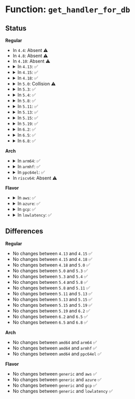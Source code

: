 # Function: <code>get_handler_for_db</code>

## Status
<b>Regular</b>
<ul>
<li>
In <code>4.4</code>: Absent ⚠️
</li>
<li>
In <code>4.8</code>: Absent ⚠️
</li>
<li>
In <code>4.10</code>: Absent ⚠️
</li>
<li>
<details>
<summary>In <code>4.13</code>: ✅</summary>

```c
efi_element_handler_t get_handler_for_db(const efi_guid_t *sig_type);
```

**Collision:** Unique Static

**Inline:** No

**Transformation:** False

**Instances:**

```
In certs/load_uefi.c (ffffffff820cdd8b)
Location: certs/load_uefi.c:115
Inline: False
```
**Symbols:**

```
ffffffff820cdd8b-ffffffff820cde1f: get_handler_for_db (STB_LOCAL)
```
</details>
</li>
<li>
<details>
<summary>In <code>4.15</code>: ✅</summary>

```c
efi_element_handler_t get_handler_for_db(const efi_guid_t *sig_type);
```

**Collision:** Unique Static

**Inline:** No

**Transformation:** False

**Instances:**

```
In certs/load_uefi.c (ffffffff826d67c1)
Location: certs/load_uefi.c:115
Inline: False
```
**Symbols:**

```
ffffffff826d67c1-ffffffff826d6855: get_handler_for_db (STB_LOCAL)
```
</details>
</li>
<li>
<details>
<summary>In <code>4.18</code>: ✅</summary>

```c
efi_element_handler_t get_handler_for_db(const efi_guid_t *sig_type);
```

**Collision:** Unique Static

**Inline:** No

**Transformation:** False

**Instances:**

```
In certs/load_uefi.c (ffffffff82700877)
Location: certs/load_uefi.c:124
Inline: False
```
**Symbols:**

```
ffffffff82700877-ffffffff827008fb: get_handler_for_db (STB_LOCAL)
```
</details>
</li>
<li>
<details>
<summary>In <code>5.0</code>: Collision ⚠️</summary>

```c
efi_element_handler_t get_handler_for_db(const efi_guid_t *sig_type);
```

**Collision:** Static-Static Collision

**Inline:** No

**Transformation:** False

**Instances:**

```
In certs/load_uefi.c (ffffffff828b7bcd)
Location: certs/load_uefi.c:115
Inline: False
```
```
In security/integrity/platform_certs/load_uefi.c (ffffffff828cf6a0)
Location: security/integrity/platform_certs/load_uefi.c:123
Inline: False
```
**Symbols:**

```
ffffffff828b7bcd-ffffffff828b7c51: get_handler_for_db (STB_LOCAL)
ffffffff828cf6a0-ffffffff828cf724: get_handler_for_db (STB_LOCAL)
```
</details>
</li>
<li>
<details>
<summary>In <code>5.3</code>: ✅</summary>

```c
efi_element_handler_t get_handler_for_db(const efi_guid_t *sig_type);
```

**Collision:** Unique Static

**Inline:** No

**Transformation:** False

**Instances:**

```
In security/integrity/platform_certs/load_uefi.c (ffffffff828e939b)
Location: security/integrity/platform_certs/load_uefi.c:123
Inline: False
```
**Symbols:**

```
ffffffff828e939b-ffffffff828e941f: get_handler_for_db (STB_LOCAL)
```
</details>
</li>
<li>
<details>
<summary>In <code>5.4</code>: ✅</summary>

```c
efi_element_handler_t get_handler_for_db(const efi_guid_t *sig_type);
```

**Collision:** Unique Global

**Inline:** No

**Transformation:** False

**Instances:**

```
In security/integrity/platform_certs/keyring_handler.c (ffffffff828f245e)
Location: security/integrity/platform_certs/keyring_handler.c:62
Inline: False
```
**Symbols:**

```
ffffffff828f245e-ffffffff828f24e2: get_handler_for_db (STB_GLOBAL)
```
</details>
</li>
<li>
<details>
<summary>In <code>5.8</code>: ✅</summary>

```c
efi_element_handler_t get_handler_for_db(const efi_guid_t *sig_type);
```

**Collision:** Unique Global

**Inline:** No

**Transformation:** False

**Instances:**

```
In security/integrity/platform_certs/keyring_handler.c (ffffffff82d0741e)
Location: security/integrity/platform_certs/keyring_handler.c:62
Inline: False
```
**Symbols:**

```
ffffffff82d0741e-ffffffff82d0749c: get_handler_for_db (STB_GLOBAL)
```
</details>
</li>
<li>
<details>
<summary>In <code>5.11</code>: ✅</summary>

```c
efi_element_handler_t get_handler_for_db(const efi_guid_t *sig_type);
```

**Collision:** Unique Global

**Inline:** No

**Transformation:** False

**Instances:**

```
In security/integrity/platform_certs/keyring_handler.c (ffffffff82ff48dd)
Location: security/integrity/platform_certs/keyring_handler.c:62
Inline: False
```
**Symbols:**

```
ffffffff82ff48dd-ffffffff82ff495b: get_handler_for_db (STB_GLOBAL)
```
</details>
</li>
<li>
<details>
<summary>In <code>5.13</code>: ✅</summary>

```c
efi_element_handler_t get_handler_for_db(const efi_guid_t *sig_type);
```

**Collision:** Unique Global

**Inline:** No

**Transformation:** False

**Instances:**

```
In security/integrity/platform_certs/keyring_handler.c (ffffffff831ff59e)
Location: security/integrity/platform_certs/keyring_handler.c:72
Inline: False
```
**Symbols:**

```
ffffffff831ff59e-ffffffff831ff620: get_handler_for_db (STB_GLOBAL)
```
</details>
</li>
<li>
<details>
<summary>In <code>5.15</code>: ✅</summary>

```c
efi_element_handler_t get_handler_for_db(const efi_guid_t *sig_type);
```

**Collision:** Unique Global

**Inline:** No

**Transformation:** False

**Instances:**

```
In security/integrity/platform_certs/keyring_handler.c (ffffffff832e6987)
Location: security/integrity/platform_certs/keyring_handler.c:72
Inline: False
```
**Symbols:**

```
ffffffff832e6987-ffffffff832e6a09: get_handler_for_db (STB_GLOBAL)
```
</details>
</li>
<li>
<details>
<summary>In <code>5.19</code>: ✅</summary>

```c
efi_element_handler_t get_handler_for_db(const efi_guid_t *sig_type);
```

**Collision:** Unique Global

**Inline:** No

**Transformation:** False

**Instances:**

```
In security/integrity/platform_certs/keyring_handler.c (ffffffff8349d99c)
Location: security/integrity/platform_certs/keyring_handler.c:51
Inline: False
```
**Symbols:**

```
ffffffff8349d99c-ffffffff8349da28: get_handler_for_db (STB_GLOBAL)
```
</details>
</li>
<li>
<details>
<summary>In <code>6.2</code>: ✅</summary>

```c
efi_element_handler_t get_handler_for_db(const efi_guid_t *sig_type);
```

**Collision:** Unique Global

**Inline:** No

**Transformation:** False

**Instances:**

```
In security/integrity/platform_certs/keyring_handler.c (ffffffff83ed5630)
Location: security/integrity/platform_certs/keyring_handler.c:51
Inline: False
```
**Symbols:**

```
ffffffff83ed5630-ffffffff83ed56b5: get_handler_for_db (STB_GLOBAL)
```
</details>
</li>
<li>
<details>
<summary>In <code>6.5</code>: ✅</summary>

```c
efi_element_handler_t get_handler_for_db(const efi_guid_t *sig_type);
```

**Collision:** Unique Global

**Inline:** No

**Transformation:** False

**Instances:**

```
In security/integrity/platform_certs/keyring_handler.c (ffffffff836fa790)
Location: security/integrity/platform_certs/keyring_handler.c:51
Inline: False
```
**Symbols:**

```
ffffffff836fa790-ffffffff836fa815: get_handler_for_db (STB_GLOBAL)
```
</details>
</li>
<li>
<details>
<summary>In <code>6.8</code>: ✅</summary>

```c
efi_element_handler_t get_handler_for_db(const efi_guid_t *sig_type);
```

**Collision:** Unique Global

**Inline:** No

**Transformation:** False

**Instances:**

```
In security/integrity/platform_certs/keyring_handler.c (ffffffff8392dc50)
Location: security/integrity/platform_certs/keyring_handler.c:51
Inline: False
```
**Symbols:**

```
ffffffff8392dc50-ffffffff8392dcd5: get_handler_for_db (STB_GLOBAL)
```
</details>
</li>
</ul>
<b>Arch</b>
<ul>
<li>
<details>
<summary>In <code>arm64</code>: ✅</summary>

```c
efi_element_handler_t get_handler_for_db(const efi_guid_t *sig_type);
```

**Collision:** Unique Global

**Inline:** No

**Transformation:** False

**Instances:**

```
In security/integrity/platform_certs/keyring_handler.c (ffff80001146c884)
Location: security/integrity/platform_certs/keyring_handler.c:62
Inline: False
```
**Symbols:**

```
ffff80001146c884-ffff80001146c904: get_handler_for_db (STB_GLOBAL)
```
</details>
</li>
<li>
<details>
<summary>In <code>armhf</code>: ✅</summary>

```c
efi_element_handler_t get_handler_for_db(const efi_guid_t *sig_type);
```

**Collision:** Unique Global

**Inline:** No

**Transformation:** False

**Instances:**

```
In security/integrity/platform_certs/keyring_handler.c (c15454d0)
Location: security/integrity/platform_certs/keyring_handler.c:62
Inline: False
```
**Symbols:**

```
c15454d0-c1545564: get_handler_for_db (STB_GLOBAL)
```
</details>
</li>
<li>
<details>
<summary>In <code>ppc64el</code>: ✅</summary>

```c
efi_element_handler_t get_handler_for_db(const efi_guid_t *sig_type);
```

**Collision:** Unique Global

**Inline:** No

**Transformation:** False

**Instances:**

```
In security/integrity/platform_certs/keyring_handler.c (c00000000139b550)
Location: security/integrity/platform_certs/keyring_handler.c:62
Inline: False
```
**Symbols:**

```
c00000000139b550-c00000000139b650: get_handler_for_db (STB_GLOBAL)
```
</details>
</li>
<li>
In <code>riscv64</code>: Absent ⚠️
</li>
</ul>
<b>Flavor</b>
<ul>
<li>
<details>
<summary>In <code>aws</code>: ✅</summary>

```c
efi_element_handler_t get_handler_for_db(const efi_guid_t *sig_type);
```

**Collision:** Unique Global

**Inline:** No

**Transformation:** False

**Instances:**

```
In security/integrity/platform_certs/keyring_handler.c (ffffffff828db312)
Location: security/integrity/platform_certs/keyring_handler.c:62
Inline: False
```
**Symbols:**

```
ffffffff828db312-ffffffff828db396: get_handler_for_db (STB_GLOBAL)
```
</details>
</li>
<li>
<details>
<summary>In <code>azure</code>: ✅</summary>

```c
efi_element_handler_t get_handler_for_db(const efi_guid_t *sig_type);
```

**Collision:** Unique Global

**Inline:** No

**Transformation:** False

**Instances:**

```
In security/integrity/platform_certs/keyring_handler.c (ffffffff828d3a2e)
Location: security/integrity/platform_certs/keyring_handler.c:62
Inline: False
```
**Symbols:**

```
ffffffff828d3a2e-ffffffff828d3ab2: get_handler_for_db (STB_GLOBAL)
```
</details>
</li>
<li>
<details>
<summary>In <code>gcp</code>: ✅</summary>

```c
efi_element_handler_t get_handler_for_db(const efi_guid_t *sig_type);
```

**Collision:** Unique Global

**Inline:** No

**Transformation:** False

**Instances:**

```
In security/integrity/platform_certs/keyring_handler.c (ffffffff828ee086)
Location: security/integrity/platform_certs/keyring_handler.c:62
Inline: False
```
**Symbols:**

```
ffffffff828ee086-ffffffff828ee10a: get_handler_for_db (STB_GLOBAL)
```
</details>
</li>
<li>
<details>
<summary>In <code>lowlatency</code>: ✅</summary>

```c
efi_element_handler_t get_handler_for_db(const efi_guid_t *sig_type);
```

**Collision:** Unique Global

**Inline:** No

**Transformation:** False

**Instances:**

```
In security/integrity/platform_certs/keyring_handler.c (ffffffff828f34a8)
Location: security/integrity/platform_certs/keyring_handler.c:62
Inline: False
```
**Symbols:**

```
ffffffff828f34a8-ffffffff828f352c: get_handler_for_db (STB_GLOBAL)
```
</details>
</li>
</ul>

## Differences
<b>Regular</b>
<ul>
<li>
No changes between <code>4.13</code> and <code>4.15</code> ✅
</li>
<li>
No changes between <code>4.15</code> and <code>4.18</code> ✅
</li>
<li>
No changes between <code>4.18</code> and <code>5.0</code> ✅
</li>
<li>
No changes between <code>5.0</code> and <code>5.3</code> ✅
</li>
<li>
No changes between <code>5.3</code> and <code>5.4</code> ✅
</li>
<li>
No changes between <code>5.4</code> and <code>5.8</code> ✅
</li>
<li>
No changes between <code>5.8</code> and <code>5.11</code> ✅
</li>
<li>
No changes between <code>5.11</code> and <code>5.13</code> ✅
</li>
<li>
No changes between <code>5.13</code> and <code>5.15</code> ✅
</li>
<li>
No changes between <code>5.15</code> and <code>5.19</code> ✅
</li>
<li>
No changes between <code>5.19</code> and <code>6.2</code> ✅
</li>
<li>
No changes between <code>6.2</code> and <code>6.5</code> ✅
</li>
<li>
No changes between <code>6.5</code> and <code>6.8</code> ✅
</li>
</ul>
<b>Arch</b>
<ul>
<li>
No changes between <code>amd64</code> and <code>arm64</code> ✅
</li>
<li>
No changes between <code>amd64</code> and <code>armhf</code> ✅
</li>
<li>
No changes between <code>amd64</code> and <code>ppc64el</code> ✅
</li>
</ul>
<b>Flavor</b>
<ul>
<li>
No changes between <code>generic</code> and <code>aws</code> ✅
</li>
<li>
No changes between <code>generic</code> and <code>azure</code> ✅
</li>
<li>
No changes between <code>generic</code> and <code>gcp</code> ✅
</li>
<li>
No changes between <code>generic</code> and <code>lowlatency</code> ✅
</li>
</ul>

